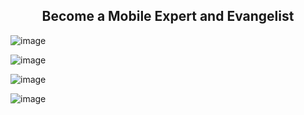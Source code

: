 <h2 align=center> Become a Mobile Expert and Evangelist </h2>

![image](https://github.com/HargunaniHarsha/Customer-Relationship-Management/assets/90439153/5b8e3bbe-06a6-4920-b87d-8a2a1488fa65) <br>

![image](https://github.com/HargunaniHarsha/Customer-Relationship-Management/assets/90439153/12d62ae6-1ec9-40d8-a3a4-1326fd1a72c9) <br>

![image](https://github.com/HargunaniHarsha/Customer-Relationship-Management/assets/90439153/85245393-d0ba-48cf-b403-6c616659555f) <br>

![image](https://github.com/HargunaniHarsha/Customer-Relationship-Management/assets/90439153/7df40878-b8a9-4f1f-b145-ed7b40686c64) <br>
